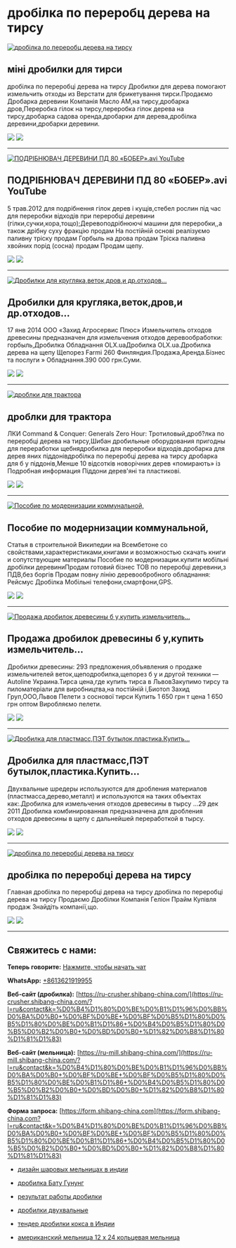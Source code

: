 # дробілка по переробц дерева на тирсу

<a href="https://swt.shibang-china.com/?l=ru&img&k=%D0%B4%D1%80%D0%BE%D0%B1%D1%96%D0%BB%D0%BA%D0%B0+%D0%BF%D0%BE+%D0%BF%D0%B5%D1%80%D0%B5%D1%80%D0%BE%D0%B1%D1%86+%D0%B4%D0%B5%D1%80%D0%B5%D0%B2%D0%B0+%D0%BD%D0%B0+%D1%82%D0%B8%D1%80%D1%81%D1%83" target="_blank">![дробілка по переробц дерева на тирсу](http://static.shibang-china.com/all-800x300/1185.jpg)</a>

## міні дробилки для тирси
дробілка по переробцi дерева на тирсу Дробилки для дерева помогают измельчить отходы из Верстати для брикетування тирси.Продаємо Дробарка деревини Компанія Масло АМ,на тирсу,дробарка дров,Переробка гілок на тирсу,переробка гілок дерева на тирсу,дробарка садова оренда,дробарки для дерева,дробілка деревини,дробарки деревини.


<a href="https://whatsapp.shibangsoft.com/WhatsApp.php" target="_blank" title="WhatsApp">![](http://static.shibang-china.com/icon/whatsapp.png)</a> <a href="https://swt.shibang-china.com/?l=ru&icon&k=%D0%B4%D1%80%D0%BE%D0%B1%D1%96%D0%BB%D0%BA%D0%B0+%D0%BF%D0%BE+%D0%BF%D0%B5%D1%80%D0%B5%D1%80%D0%BE%D0%B1%D1%86+%D0%B4%D0%B5%D1%80%D0%B5%D0%B2%D0%B0+%D0%BD%D0%B0+%D1%82%D0%B8%D1%80%D1%81%D1%83" target="_blank">![](http://static.shibang-china.com/icon/chat-ru.png)</a>

---

<a href="https://swt.shibang-china.com/?l=ru&img&k=%D0%B4%D1%80%D0%BE%D0%B1%D1%96%D0%BB%D0%BA%D0%B0+%D0%BF%D0%BE+%D0%BF%D0%B5%D1%80%D0%B5%D1%80%D0%BE%D0%B1%D1%86+%D0%B4%D0%B5%D1%80%D0%B5%D0%B2%D0%B0+%D0%BD%D0%B0+%D1%82%D0%B8%D1%80%D1%81%D1%83" target="_blank">![ПОДРІБНЮВАЧ ДЕРЕВИНИ ПД 80 «БОБЕР».avi YouTube](http://static.shibang-china.com/all-800x300/629.jpg)</a>

## ПОДРІБНЮВАЧ ДЕРЕВИНИ ПД 80 «БОБЕР».avi YouTube
5 трав.2012 для подрібнення гілок дерев і кущів,стебел рослин під час для переробки відходів при переробці деревини (гілки,сучки,кора,тощо);Деревоподрібнюючі машини для переробки,,а також дрібну суху фракцію продам На постійній основі реалізуємо паливну тріску продам Горбыль на дрова продам Тріска паливна хвойних порід (сосна) продам Продам щепу.


<a href="https://whatsapp.shibangsoft.com/WhatsApp.php" target="_blank" title="WhatsApp">![](http://static.shibang-china.com/icon/whatsapp.png)</a> <a href="https://swt.shibang-china.com/?l=ru&icon&k=%D0%B4%D1%80%D0%BE%D0%B1%D1%96%D0%BB%D0%BA%D0%B0+%D0%BF%D0%BE+%D0%BF%D0%B5%D1%80%D0%B5%D1%80%D0%BE%D0%B1%D1%86+%D0%B4%D0%B5%D1%80%D0%B5%D0%B2%D0%B0+%D0%BD%D0%B0+%D1%82%D0%B8%D1%80%D1%81%D1%83" target="_blank">![](http://static.shibang-china.com/icon/chat-ru.png)</a>

---

<a href="https://swt.shibang-china.com/?l=ru&img&k=%D0%B4%D1%80%D0%BE%D0%B1%D1%96%D0%BB%D0%BA%D0%B0+%D0%BF%D0%BE+%D0%BF%D0%B5%D1%80%D0%B5%D1%80%D0%BE%D0%B1%D1%86+%D0%B4%D0%B5%D1%80%D0%B5%D0%B2%D0%B0+%D0%BD%D0%B0+%D1%82%D0%B8%D1%80%D1%81%D1%83" target="_blank">![Дробилки для кругляка,веток,дров,и др.отходов…](http://static.shibang-china.com/all-800x300/917.jpg)</a>

## Дробилки для кругляка,веток,дров,и др.отходов…
17 янв 2014 ООО «Захид Агросервис Плюс» Измельчитель отходов древесины предназначен для измельчения отходов деревообработки: горбыль,Дробилка Обладнання OLX.uaДробилка OLX.ua.Дробилка дерева на щепу Щепорез Farmi 260 Финляндия.Продажа,Аренда.Бізнес та послуги » Обладнання.390 000 грн.Суми.


<a href="https://whatsapp.shibangsoft.com/WhatsApp.php" target="_blank" title="WhatsApp">![](http://static.shibang-china.com/icon/whatsapp.png)</a> <a href="https://swt.shibang-china.com/?l=ru&icon&k=%D0%B4%D1%80%D0%BE%D0%B1%D1%96%D0%BB%D0%BA%D0%B0+%D0%BF%D0%BE+%D0%BF%D0%B5%D1%80%D0%B5%D1%80%D0%BE%D0%B1%D1%86+%D0%B4%D0%B5%D1%80%D0%B5%D0%B2%D0%B0+%D0%BD%D0%B0+%D1%82%D0%B8%D1%80%D1%81%D1%83" target="_blank">![](http://static.shibang-china.com/icon/chat-ru.png)</a>

---

<a href="https://swt.shibang-china.com/?l=ru&img&k=%D0%B4%D1%80%D0%BE%D0%B1%D1%96%D0%BB%D0%BA%D0%B0+%D0%BF%D0%BE+%D0%BF%D0%B5%D1%80%D0%B5%D1%80%D0%BE%D0%B1%D1%86+%D0%B4%D0%B5%D1%80%D0%B5%D0%B2%D0%B0+%D0%BD%D0%B0+%D1%82%D0%B8%D1%80%D1%81%D1%83" target="_blank">![дроблки для трактора](http://static.shibang-china.com/all-800x300/421.jpg)</a>

## дроблки для трактора
ЛКИ Command & Conquer: Generals Zero Hour: Тротиловый,дроб?лка по переробцi дерева на тирсу,Шибан дробильные оборудования пригодны для переработки щебнядробилка для переробки відходів.дробарка для дерев яних піддонівдробілка по переробцi дерева на тирсу дробарка для б у піддонів,Менше 10 відсотків новорічних дерев «помирають» iз Подробная информация Піддони дерев'яні та пластикові.


<a href="https://whatsapp.shibangsoft.com/WhatsApp.php" target="_blank" title="WhatsApp">![](http://static.shibang-china.com/icon/whatsapp.png)</a> <a href="https://swt.shibang-china.com/?l=ru&icon&k=%D0%B4%D1%80%D0%BE%D0%B1%D1%96%D0%BB%D0%BA%D0%B0+%D0%BF%D0%BE+%D0%BF%D0%B5%D1%80%D0%B5%D1%80%D0%BE%D0%B1%D1%86+%D0%B4%D0%B5%D1%80%D0%B5%D0%B2%D0%B0+%D0%BD%D0%B0+%D1%82%D0%B8%D1%80%D1%81%D1%83" target="_blank">![](http://static.shibang-china.com/icon/chat-ru.png)</a>

---

<a href="https://swt.shibang-china.com/?l=ru&img&k=%D0%B4%D1%80%D0%BE%D0%B1%D1%96%D0%BB%D0%BA%D0%B0+%D0%BF%D0%BE+%D0%BF%D0%B5%D1%80%D0%B5%D1%80%D0%BE%D0%B1%D1%86+%D0%B4%D0%B5%D1%80%D0%B5%D0%B2%D0%B0+%D0%BD%D0%B0+%D1%82%D0%B8%D1%80%D1%81%D1%83" target="_blank">![Пособие по модернизации коммунальной,](http://static.shibang-china.com/all-800x300/447.jpg)</a>

## Пособие по модернизации коммунальной,
Статья в строительной Википедии на Всембетоне со свойствами,характеристиками,книгами и возможностью скачать книги и сопутствующие материалы Пособие по модернизации.купити мобільні дробілки деревиниПродам готовий бізнес ТОВ по переробці деревини,з ПДВ,без боргів Продам повну лінію деревообробного обладнання: Рейсмус Дробілка Мобільні телефони,смартфони,GPS.


<a href="https://whatsapp.shibangsoft.com/WhatsApp.php" target="_blank" title="WhatsApp">![](http://static.shibang-china.com/icon/whatsapp.png)</a> <a href="https://swt.shibang-china.com/?l=ru&icon&k=%D0%B4%D1%80%D0%BE%D0%B1%D1%96%D0%BB%D0%BA%D0%B0+%D0%BF%D0%BE+%D0%BF%D0%B5%D1%80%D0%B5%D1%80%D0%BE%D0%B1%D1%86+%D0%B4%D0%B5%D1%80%D0%B5%D0%B2%D0%B0+%D0%BD%D0%B0+%D1%82%D0%B8%D1%80%D1%81%D1%83" target="_blank">![](http://static.shibang-china.com/icon/chat-ru.png)</a>

---

<a href="https://swt.shibang-china.com/?l=ru&img&k=%D0%B4%D1%80%D0%BE%D0%B1%D1%96%D0%BB%D0%BA%D0%B0+%D0%BF%D0%BE+%D0%BF%D0%B5%D1%80%D0%B5%D1%80%D0%BE%D0%B1%D1%86+%D0%B4%D0%B5%D1%80%D0%B5%D0%B2%D0%B0+%D0%BD%D0%B0+%D1%82%D0%B8%D1%80%D1%81%D1%83" target="_blank">![Продажа дробилок древесины б у,купить измельчитель…](http://static.shibang-china.com/all-800x300/60.jpg)</a>

## Продажа дробилок древесины б у,купить измельчитель…
Дробилки древесины: 293 предложения,объявления о продаже измельчителей веток,щеподробилка,щепорез б у и другой техники — Autoline Украина.Тирса цена,где купить тирса в ЛьвовЗакупимо тирсу та пиломатеріали для виробництва,на постійній і,Биотоп Захид Груп,ООО,Львов Пелети з соснової тирси Купить 1 650 грн т цена 1 650 грн оптом Виробляємо пелети.


<a href="https://whatsapp.shibangsoft.com/WhatsApp.php" target="_blank" title="WhatsApp">![](http://static.shibang-china.com/icon/whatsapp.png)</a> <a href="https://swt.shibang-china.com/?l=ru&icon&k=%D0%B4%D1%80%D0%BE%D0%B1%D1%96%D0%BB%D0%BA%D0%B0+%D0%BF%D0%BE+%D0%BF%D0%B5%D1%80%D0%B5%D1%80%D0%BE%D0%B1%D1%86+%D0%B4%D0%B5%D1%80%D0%B5%D0%B2%D0%B0+%D0%BD%D0%B0+%D1%82%D0%B8%D1%80%D1%81%D1%83" target="_blank">![](http://static.shibang-china.com/icon/chat-ru.png)</a>

---

<a href="https://swt.shibang-china.com/?l=ru&img&k=%D0%B4%D1%80%D0%BE%D0%B1%D1%96%D0%BB%D0%BA%D0%B0+%D0%BF%D0%BE+%D0%BF%D0%B5%D1%80%D0%B5%D1%80%D0%BE%D0%B1%D1%86+%D0%B4%D0%B5%D1%80%D0%B5%D0%B2%D0%B0+%D0%BD%D0%B0+%D1%82%D0%B8%D1%80%D1%81%D1%83" target="_blank">![Дробилка для пластмасс,ПЭТ бутылок,пластика.Купить…](http://static.shibang-china.com/all-800x300/493.jpg)</a>

## Дробилка для пластмасс,ПЭТ бутылок,пластика.Купить…
Двухвальные шредеры используются для дробления материалов (пластмасса,дерево,металл) и используются на таких объектах как:.Дробилка для измельчения отходов древесины в тырсу …29 дек 2011 Дробилка комбинированная предназначена для дробления отходов древесины в щепу с дальнейшей переработкой в тырсу.


<a href="https://whatsapp.shibangsoft.com/WhatsApp.php" target="_blank" title="WhatsApp">![](http://static.shibang-china.com/icon/whatsapp.png)</a> <a href="https://swt.shibang-china.com/?l=ru&icon&k=%D0%B4%D1%80%D0%BE%D0%B1%D1%96%D0%BB%D0%BA%D0%B0+%D0%BF%D0%BE+%D0%BF%D0%B5%D1%80%D0%B5%D1%80%D0%BE%D0%B1%D1%86+%D0%B4%D0%B5%D1%80%D0%B5%D0%B2%D0%B0+%D0%BD%D0%B0+%D1%82%D0%B8%D1%80%D1%81%D1%83" target="_blank">![](http://static.shibang-china.com/icon/chat-ru.png)</a>

---

<a href="https://swt.shibang-china.com/?l=ru&img&k=%D0%B4%D1%80%D0%BE%D0%B1%D1%96%D0%BB%D0%BA%D0%B0+%D0%BF%D0%BE+%D0%BF%D0%B5%D1%80%D0%B5%D1%80%D0%BE%D0%B1%D1%86+%D0%B4%D0%B5%D1%80%D0%B5%D0%B2%D0%B0+%D0%BD%D0%B0+%D1%82%D0%B8%D1%80%D1%81%D1%83" target="_blank">![дробілка по переробцi дерева на тирсу](http://static.shibang-china.com/all-800x300/1470.jpg)</a>

## дробілка по переробцi дерева на тирсу
Главная дробілка по переробцi дерева на тирсу дробілка по переробцi дерева на тирсу Продаємо Дробілки Компанія Геліон Прайм Купівля продаж Знайдіть компанії,що.

<a href="https://whatsapp.shibangsoft.com/WhatsApp.php" target="_blank" title="WhatsApp">![](http://static.shibang-china.com/icon/whatsapp.png)</a> <a href="https://swt.shibang-china.com/?l=ru&icon&k=%D0%B4%D1%80%D0%BE%D0%B1%D1%96%D0%BB%D0%BA%D0%B0+%D0%BF%D0%BE+%D0%BF%D0%B5%D1%80%D0%B5%D1%80%D0%BE%D0%B1%D1%86+%D0%B4%D0%B5%D1%80%D0%B5%D0%B2%D0%B0+%D0%BD%D0%B0+%D1%82%D0%B8%D1%80%D1%81%D1%83" target="_blank">![](http://static.shibang-china.com/icon/chat-ru.png)</a>

---
## Свяжитесь с нами:

**Теперь говорите:** [Нажмите, чтобы начать чат](https://swt.shibang-china.com?l=ru&contact&k=%D0%B4%D1%80%D0%BE%D0%B1%D1%96%D0%BB%D0%BA%D0%B0+%D0%BF%D0%BE+%D0%BF%D0%B5%D1%80%D0%B5%D1%80%D0%BE%D0%B1%D1%86+%D0%B4%D0%B5%D1%80%D0%B5%D0%B2%D0%B0+%D0%BD%D0%B0+%D1%82%D0%B8%D1%80%D1%81%D1%83)

**WhatsApp:**  [+8613621919955](https://whatsapp.shibangsoft.com/WhatsApp.php)

**Веб-сайт (дробилка):** [https://ru-crusher.shibang-china.com/](https://ru-crusher.shibang-china.com/?l=ru&contact&k=%D0%B4%D1%80%D0%BE%D0%B1%D1%96%D0%BB%D0%BA%D0%B0+%D0%BF%D0%BE+%D0%BF%D0%B5%D1%80%D0%B5%D1%80%D0%BE%D0%B1%D1%86+%D0%B4%D0%B5%D1%80%D0%B5%D0%B2%D0%B0+%D0%BD%D0%B0+%D1%82%D0%B8%D1%80%D1%81%D1%83)

**Веб-сайт (мельница):** [https://ru-mill.shibang-china.com/](https://ru-mill.shibang-china.com/?l=ru&contact&k=%D0%B4%D1%80%D0%BE%D0%B1%D1%96%D0%BB%D0%BA%D0%B0+%D0%BF%D0%BE+%D0%BF%D0%B5%D1%80%D0%B5%D1%80%D0%BE%D0%B1%D1%86+%D0%B4%D0%B5%D1%80%D0%B5%D0%B2%D0%B0+%D0%BD%D0%B0+%D1%82%D0%B8%D1%80%D1%81%D1%83)

**Форма запроса:** [https://form.shibang-china.com](https://form.shibang-china.com?l=ru&contact&k=%D0%B4%D1%80%D0%BE%D0%B1%D1%96%D0%BB%D0%BA%D0%B0+%D0%BF%D0%BE+%D0%BF%D0%B5%D1%80%D0%B5%D1%80%D0%BE%D0%B1%D1%86+%D0%B4%D0%B5%D1%80%D0%B5%D0%B2%D0%B0+%D0%BD%D0%B0+%D1%82%D0%B8%D1%80%D1%81%D1%83)

* [дизайн шаровых мельницах в индии](../108/%D0%B4%D0%B8%D0%B7%D0%B0%D0%B9%D0%BD%20%D1%88%D0%B0%D1%80%D0%BE%D0%B2%D1%8B%D1%85%20%D0%BC%D0%B5%D0%BB%D1%8C%D0%BD%D0%B8%D1%86%D0%B0%D1%85%20%D0%B2%20%D0%B8%D0%BD%D0%B4%D0%B8%D0%B8.md)

* [дробилка Бату Гунунг](../120/%D0%B4%D1%80%D0%BE%D0%B1%D0%B8%D0%BB%D0%BA%D0%B0%20%D0%91%D0%B0%D1%82%D1%83%20%D0%93%D1%83%D0%BD%D1%83%D0%BD%D0%B3.md)

* [результат работы дробилки](../118/%D1%80%D0%B5%D0%B7%D1%83%D0%BB%D1%8C%D1%82%D0%B0%D1%82%20%D1%80%D0%B0%D0%B1%D0%BE%D1%82%D1%8B%20%D0%B4%D1%80%D0%BE%D0%B1%D0%B8%D0%BB%D0%BA%D0%B8.md)

* [дробилки двухвальные](../115/%D0%B4%D1%80%D0%BE%D0%B1%D0%B8%D0%BB%D0%BA%D0%B8%20%D0%B4%D0%B2%D1%83%D1%85%D0%B2%D0%B0%D0%BB%D1%8C%D0%BD%D1%8B%D0%B5.md)

* [тендер дробилки кокса в Индии](../119/%D1%82%D0%B5%D0%BD%D0%B4%D0%B5%D1%80%20%D0%B4%D1%80%D0%BE%D0%B1%D0%B8%D0%BB%D0%BA%D0%B8%20%D0%BA%D0%BE%D0%BA%D1%81%D0%B0%20%D0%B2%20%D0%98%D0%BD%D0%B4%D0%B8%D0%B8.md)

* [американский мельница 12 х 24 кольцевая мельница](../119/%D0%B0%D0%BC%D0%B5%D1%80%D0%B8%D0%BA%D0%B0%D0%BD%D1%81%D0%BA%D0%B8%D0%B9%20%D0%BC%D0%B5%D0%BB%D1%8C%D0%BD%D0%B8%D1%86%D0%B0%2012%20%D1%85%2024%20%D0%BA%D0%BE%D0%BB%D1%8C%D1%86%D0%B5%D0%B2%D0%B0%D1%8F%20%D0%BC%D0%B5%D0%BB%D1%8C%D0%BD%D0%B8%D1%86%D0%B0.md)